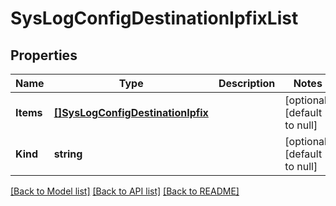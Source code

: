 # SysLogConfigDestinationIpfixList

## Properties
Name | Type | Description | Notes
------------ | ------------- | ------------- | -------------
**Items** | [**[]SysLogConfigDestinationIpfix**](sys_logConfig_destination_ipfix.md) |  | [optional] [default to null]
**Kind** | **string** |  | [optional] [default to null]

[[Back to Model list]](../README.md#documentation-for-models) [[Back to API list]](../README.md#documentation-for-api-endpoints) [[Back to README]](../README.md)


